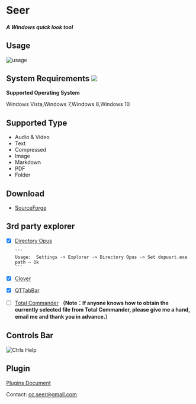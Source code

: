 # Seer

##### A Windows quick look tool

## Usage

![usage](https://raw.githubusercontent.com/ccseer/Seer/master/img/md.jpg)





## System Requirements ![](https://raw.githubusercontent.com/ccseer/Seer/master/img/windows-logo.png)

**Supported Operating System**

Windows Vista,Windows 7,Windows 8,Windows 10

## Supported Type

- Audio & Video
- Text
- Compressed
- Image
- Markdown
- PDF
- Folder

## Download

- [SourceForge](https://sourceforge.net/projects/ccseer/)

## 3rd party explorer

- [x] [Directory Opus](https://www.gpsoft.com.au/)

      ``` 
      Usage:  Settings -> Explorer -> Directory Opus -> Set dopusrt.exe path – Ok
      ```

- [x] [Clover](http://ejie.me/)

- [x] [QTTabBar](https://sourceforge.net/projects/qttabbar/)

- [ ] [Total Commander](http://www.ghisler.com/)  **（Note：If anyone knows how to obtain the currently selected file from Total Commander, please give me a hand, email me and thank you in advance.）**

## Controls Bar

 ![Ctrls Help](https://raw.githubusercontent.com/ccseer/Seer/master/img/ctrls_help.png)

## Plugin

[Plugins Document](https://github.com/ccseer/Seer-plugins/blob/master/README.md)



Contact: cc.seer@gmail.com